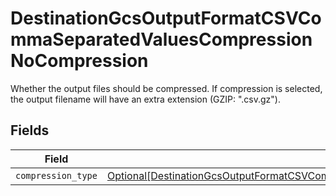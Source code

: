 # DestinationGcsOutputFormatCSVCommaSeparatedValuesCompressionNoCompression

Whether the output files should be compressed. If compression is selected, the output filename will have an extra extension (GZIP: ".csv.gz").


## Fields

| Field                                                                                                                                                                                                                 | Type                                                                                                                                                                                                                  | Required                                                                                                                                                                                                              | Description                                                                                                                                                                                                           |
| --------------------------------------------------------------------------------------------------------------------------------------------------------------------------------------------------------------------- | --------------------------------------------------------------------------------------------------------------------------------------------------------------------------------------------------------------------- | --------------------------------------------------------------------------------------------------------------------------------------------------------------------------------------------------------------------- | --------------------------------------------------------------------------------------------------------------------------------------------------------------------------------------------------------------------- |
| `compression_type`                                                                                                                                                                                                    | [Optional[DestinationGcsOutputFormatCSVCommaSeparatedValuesCompressionNoCompressionCompressionType]](../../models/shared/destinationgcsoutputformatcsvcommaseparatedvaluescompressionnocompressioncompressiontype.md) | :heavy_minus_sign:                                                                                                                                                                                                    | N/A                                                                                                                                                                                                                   |